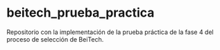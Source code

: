 # beitech_prueba_practica
Repositorio con la implementación de la prueba práctica de la fase 4 del proceso de selección de BeiTech.

